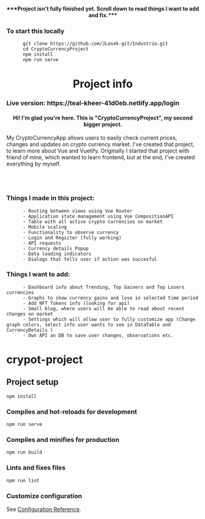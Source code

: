 <h4 align="center">***Project isn't fully finished yet. Scroll down to read things I want to add and fix.***</h4>
<h3>To start this locally</h3>

          git clone https://github.com/JLasek-git/Industrio.git
          cd CryptoCurrencyProject
          npm install
          npm run serve

<h1 align="center">Project info</h1>

<h3>Live version: https://teal-kheer-41d0eb.netlify.app/login</h3>

<h4 align="center">Hi! I'm glad you're here. This is "CryptoCurrencyProject", my second bigger project.</h6>
<p>My CryptoCurrencyApp allows users to easily check current prices, changes and updates on crypto currency market. I've created that project, to learn more about Vue and Vuetify. Originally I started that project with friend of mine, which wanted to learn frontend, but at the end, I've created everything by myself.</p> 

<br />
<br />

<h3> Things I made in this project: </h3>
  
          - Routing between views using Vue Router
          - Application state management using Vue CompositionAPI
          - Table with all active crypto currencies on market
          - Mobile scaling
          - Functionality to observe currency
          - Login and Regsiter (fully working)
          - API requests
          - Currency details Popup
          - Data loading indicators
          - Dialogs that tells user if action was succesful
              
<h3> Things I want to add: </h3>
          
          - Dashboard info about Trending, Top Gainers and Top Losers currencies
          - Graphs to show currency gains and lose in selected time period
          - Add NFT Tokens info (looking for api)
          - Small blog, where users will be able to read about recent changes on market
          - Settings which will allow user to fully customize app (Change graph colors, select info user wants to see in DataTable and CurrencyDetails )
          - Own API an DB to save user changes, observations etc.
      



# crypot-project

## Project setup
```
npm install
```

### Compiles and hot-reloads for development
```
npm run serve
```

### Compiles and minifies for production
```
npm run build
```

### Lints and fixes files
```
npm run lint
```

### Customize configuration
See [Configuration Reference](https://cli.vuejs.org/config/).
